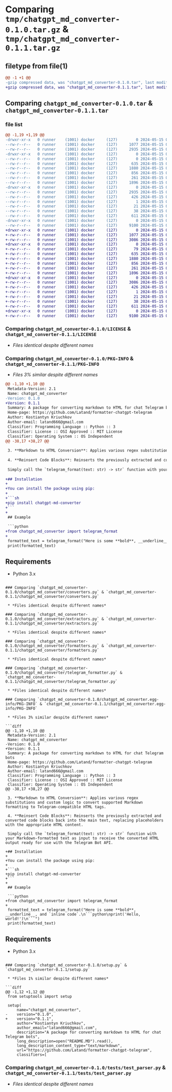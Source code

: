 # Comparing `tmp/chatgpt_md_converter-0.1.0.tar.gz` & `tmp/chatgpt_md_converter-0.1.1.tar.gz`

## filetype from file(1)

```diff
@@ -1 +1 @@
-gzip compressed data, was "chatgpt_md_converter-0.1.0.tar", last modified: Wed May 15 08:58:49 2024, max compression
+gzip compressed data, was "chatgpt_md_converter-0.1.1.tar", last modified: Wed May 15 09:05:16 2024, max compression
```

## Comparing `chatgpt_md_converter-0.1.0.tar` & `chatgpt_md_converter-0.1.1.tar`

### file list

```diff
@@ -1,19 +1,19 @@
-drwxr-xr-x   0 runner    (1001) docker     (127)        0 2024-05-15 08:58:49.451458 chatgpt_md_converter-0.1.0/
--rw-r--r--   0 runner    (1001) docker     (127)     1077 2024-05-15 08:58:46.000000 chatgpt_md_converter-0.1.0/LICENSE
--rw-r--r--   0 runner    (1001) docker     (127)     2935 2024-05-15 08:58:49.451458 chatgpt_md_converter-0.1.0/PKG-INFO
-drwxr-xr-x   0 runner    (1001) docker     (127)        0 2024-05-15 08:58:49.451458 chatgpt_md_converter-0.1.0/chatgpt_md_converter/
--rw-r--r--   0 runner    (1001) docker     (127)        0 2024-05-15 08:58:46.000000 chatgpt_md_converter-0.1.0/chatgpt_md_converter/__init__.py
--rw-r--r--   0 runner    (1001) docker     (127)      635 2024-05-15 08:58:46.000000 chatgpt_md_converter-0.1.0/chatgpt_md_converter/converters.py
--rw-r--r--   0 runner    (1001) docker     (127)     1880 2024-05-15 08:58:46.000000 chatgpt_md_converter-0.1.0/chatgpt_md_converter/extractors.py
--rw-r--r--   0 runner    (1001) docker     (127)      856 2024-05-15 08:58:46.000000 chatgpt_md_converter-0.1.0/chatgpt_md_converter/formatters.py
--rw-r--r--   0 runner    (1001) docker     (127)      261 2024-05-15 08:58:46.000000 chatgpt_md_converter-0.1.0/chatgpt_md_converter/helpers.py
--rw-r--r--   0 runner    (1001) docker     (127)     1896 2024-05-15 08:58:46.000000 chatgpt_md_converter-0.1.0/chatgpt_md_converter/telegram_formatter.py
-drwxr-xr-x   0 runner    (1001) docker     (127)        0 2024-05-15 08:58:49.451458 chatgpt_md_converter-0.1.0/chatgpt_md_converter.egg-info/
--rw-r--r--   0 runner    (1001) docker     (127)     2935 2024-05-15 08:58:49.000000 chatgpt_md_converter-0.1.0/chatgpt_md_converter.egg-info/PKG-INFO
--rw-r--r--   0 runner    (1001) docker     (127)      426 2024-05-15 08:58:49.000000 chatgpt_md_converter-0.1.0/chatgpt_md_converter.egg-info/SOURCES.txt
--rw-r--r--   0 runner    (1001) docker     (127)        1 2024-05-15 08:58:49.000000 chatgpt_md_converter-0.1.0/chatgpt_md_converter.egg-info/dependency_links.txt
--rw-r--r--   0 runner    (1001) docker     (127)       21 2024-05-15 08:58:49.000000 chatgpt_md_converter-0.1.0/chatgpt_md_converter.egg-info/top_level.txt
--rw-r--r--   0 runner    (1001) docker     (127)       38 2024-05-15 08:58:49.451458 chatgpt_md_converter-0.1.0/setup.cfg
--rw-r--r--   0 runner    (1001) docker     (127)      611 2024-05-15 08:58:46.000000 chatgpt_md_converter-0.1.0/setup.py
-drwxr-xr-x   0 runner    (1001) docker     (127)        0 2024-05-15 08:58:49.451458 chatgpt_md_converter-0.1.0/tests/
--rw-r--r--   0 runner    (1001) docker     (127)     9100 2024-05-15 08:58:46.000000 chatgpt_md_converter-0.1.0/tests/test_parser.py
+drwxr-xr-x   0 runner    (1001) docker     (127)        0 2024-05-15 09:05:16.486242 chatgpt_md_converter-0.1.1/
+-rw-r--r--   0 runner    (1001) docker     (127)     1077 2024-05-15 09:05:13.000000 chatgpt_md_converter-0.1.1/LICENSE
+-rw-r--r--   0 runner    (1001) docker     (127)     3086 2024-05-15 09:05:16.486242 chatgpt_md_converter-0.1.1/PKG-INFO
+drwxr-xr-x   0 runner    (1001) docker     (127)        0 2024-05-15 09:05:16.482242 chatgpt_md_converter-0.1.1/chatgpt_md_converter/
+-rw-r--r--   0 runner    (1001) docker     (127)       79 2024-05-15 09:05:13.000000 chatgpt_md_converter-0.1.1/chatgpt_md_converter/__init__.py
+-rw-r--r--   0 runner    (1001) docker     (127)      635 2024-05-15 09:05:13.000000 chatgpt_md_converter-0.1.1/chatgpt_md_converter/converters.py
+-rw-r--r--   0 runner    (1001) docker     (127)     1880 2024-05-15 09:05:13.000000 chatgpt_md_converter-0.1.1/chatgpt_md_converter/extractors.py
+-rw-r--r--   0 runner    (1001) docker     (127)      856 2024-05-15 09:05:13.000000 chatgpt_md_converter-0.1.1/chatgpt_md_converter/formatters.py
+-rw-r--r--   0 runner    (1001) docker     (127)      261 2024-05-15 09:05:13.000000 chatgpt_md_converter-0.1.1/chatgpt_md_converter/helpers.py
+-rw-r--r--   0 runner    (1001) docker     (127)     1896 2024-05-15 09:05:13.000000 chatgpt_md_converter-0.1.1/chatgpt_md_converter/telegram_formatter.py
+drwxr-xr-x   0 runner    (1001) docker     (127)        0 2024-05-15 09:05:16.486242 chatgpt_md_converter-0.1.1/chatgpt_md_converter.egg-info/
+-rw-r--r--   0 runner    (1001) docker     (127)     3086 2024-05-15 09:05:16.000000 chatgpt_md_converter-0.1.1/chatgpt_md_converter.egg-info/PKG-INFO
+-rw-r--r--   0 runner    (1001) docker     (127)      426 2024-05-15 09:05:16.000000 chatgpt_md_converter-0.1.1/chatgpt_md_converter.egg-info/SOURCES.txt
+-rw-r--r--   0 runner    (1001) docker     (127)        1 2024-05-15 09:05:16.000000 chatgpt_md_converter-0.1.1/chatgpt_md_converter.egg-info/dependency_links.txt
+-rw-r--r--   0 runner    (1001) docker     (127)       21 2024-05-15 09:05:16.000000 chatgpt_md_converter-0.1.1/chatgpt_md_converter.egg-info/top_level.txt
+-rw-r--r--   0 runner    (1001) docker     (127)       38 2024-05-15 09:05:16.486242 chatgpt_md_converter-0.1.1/setup.cfg
+-rw-r--r--   0 runner    (1001) docker     (127)      611 2024-05-15 09:05:13.000000 chatgpt_md_converter-0.1.1/setup.py
+drwxr-xr-x   0 runner    (1001) docker     (127)        0 2024-05-15 09:05:16.486242 chatgpt_md_converter-0.1.1/tests/
+-rw-r--r--   0 runner    (1001) docker     (127)     9100 2024-05-15 09:05:13.000000 chatgpt_md_converter-0.1.1/tests/test_parser.py
```

### Comparing `chatgpt_md_converter-0.1.0/LICENSE` & `chatgpt_md_converter-0.1.1/LICENSE`

 * *Files identical despite different names*

### Comparing `chatgpt_md_converter-0.1.0/PKG-INFO` & `chatgpt_md_converter-0.1.1/PKG-INFO`

 * *Files 3% similar despite different names*

```diff
@@ -1,10 +1,10 @@
 Metadata-Version: 2.1
 Name: chatgpt_md_converter
-Version: 0.1.0
+Version: 0.1.1
 Summary: A package for converting markdown to HTML for chat Telegram bots
 Home-page: https://github.com/Latand/formatter-chatgpt-telegram
 Author: Kostiantyn Kriuchkov
 Author-email: latand666@gmail.com
 Classifier: Programming Language :: Python :: 3
 Classifier: License :: OSI Approved :: MIT License
 Classifier: Operating System :: OS Independent
@@ -38,17 +38,27 @@
 
 3. **Markdown to HTML Conversion**: Applies various regex substitutions and custom logic to convert supported Markdown formatting to Telegram-compatible HTML tags.
 
 4. **Reinsert Code Blocks**: Reinserts the previously extracted and converted code blocks back into the main text, replacing placeholders with the appropriate HTML content.
 
 Simply call the `telegram_format(text: str) -> str` function with your Markdown-formatted text as input to receive the converted HTML output ready for use with the Telegram Bot API.
 
+## Installation
+
+You can install the package using pip:
+
+```sh
+pip install chatgpt-md-converter
+```
+
 ## Example
 
 ```python
+from chatgpt_md_converter import telegram_format
+
 formatted_text = telegram_format("Here is some **bold**, __underline__, and `inline code`.\n```python\nprint('Hello, world!')\n```")
 print(formatted_text)
 ```
 
 ## Requirements
 
 - Python 3.x
```

### Comparing `chatgpt_md_converter-0.1.0/chatgpt_md_converter/converters.py` & `chatgpt_md_converter-0.1.1/chatgpt_md_converter/converters.py`

 * *Files identical despite different names*

### Comparing `chatgpt_md_converter-0.1.0/chatgpt_md_converter/extractors.py` & `chatgpt_md_converter-0.1.1/chatgpt_md_converter/extractors.py`

 * *Files identical despite different names*

### Comparing `chatgpt_md_converter-0.1.0/chatgpt_md_converter/formatters.py` & `chatgpt_md_converter-0.1.1/chatgpt_md_converter/formatters.py`

 * *Files identical despite different names*

### Comparing `chatgpt_md_converter-0.1.0/chatgpt_md_converter/telegram_formatter.py` & `chatgpt_md_converter-0.1.1/chatgpt_md_converter/telegram_formatter.py`

 * *Files identical despite different names*

### Comparing `chatgpt_md_converter-0.1.0/chatgpt_md_converter.egg-info/PKG-INFO` & `chatgpt_md_converter-0.1.1/chatgpt_md_converter.egg-info/PKG-INFO`

 * *Files 3% similar despite different names*

```diff
@@ -1,10 +1,10 @@
 Metadata-Version: 2.1
 Name: chatgpt_md_converter
-Version: 0.1.0
+Version: 0.1.1
 Summary: A package for converting markdown to HTML for chat Telegram bots
 Home-page: https://github.com/Latand/formatter-chatgpt-telegram
 Author: Kostiantyn Kriuchkov
 Author-email: latand666@gmail.com
 Classifier: Programming Language :: Python :: 3
 Classifier: License :: OSI Approved :: MIT License
 Classifier: Operating System :: OS Independent
@@ -38,17 +38,27 @@
 
 3. **Markdown to HTML Conversion**: Applies various regex substitutions and custom logic to convert supported Markdown formatting to Telegram-compatible HTML tags.
 
 4. **Reinsert Code Blocks**: Reinserts the previously extracted and converted code blocks back into the main text, replacing placeholders with the appropriate HTML content.
 
 Simply call the `telegram_format(text: str) -> str` function with your Markdown-formatted text as input to receive the converted HTML output ready for use with the Telegram Bot API.
 
+## Installation
+
+You can install the package using pip:
+
+```sh
+pip install chatgpt-md-converter
+```
+
 ## Example
 
 ```python
+from chatgpt_md_converter import telegram_format
+
 formatted_text = telegram_format("Here is some **bold**, __underline__, and `inline code`.\n```python\nprint('Hello, world!')\n```")
 print(formatted_text)
 ```
 
 ## Requirements
 
 - Python 3.x
```

### Comparing `chatgpt_md_converter-0.1.0/setup.py` & `chatgpt_md_converter-0.1.1/setup.py`

 * *Files 1% similar despite different names*

```diff
@@ -1,12 +1,12 @@
 from setuptools import setup
 
 setup(
     name="chatgpt_md_converter",
-    version="0.1.0",
+    version="0.1.1",
     author="Kostiantyn Kriuchkov",
     author_email="latand666@gmail.com",
     description="A package for converting markdown to HTML for chat Telegram bots",
     long_description=open("README.MD").read(),
     long_description_content_type="text/markdown",
     url="https://github.com/Latand/formatter-chatgpt-telegram",
     classifiers=[
```

### Comparing `chatgpt_md_converter-0.1.0/tests/test_parser.py` & `chatgpt_md_converter-0.1.1/tests/test_parser.py`

 * *Files identical despite different names*

